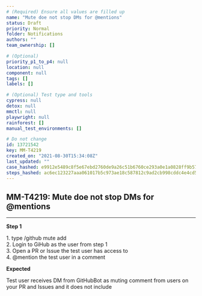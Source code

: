 ```yaml
---
# (Required) Ensure all values are filled up
name: "Mute doe not stop DMs for @mentions"
status: Draft
priority: Normal
folder: Notifications
authors: ""
team_ownership: []

# (Optional)
priority_p1_to_p4: null
location: null
component: null
tags: []
labels: []

# (Optional) Test type and tools
cypress: null
detox: null
mmctl: null
playwright: null
rainforest: []
manual_test_environments: []

# Do not change
id: 13721542
key: MM-T4219
created_on: "2021-08-30T15:34:08Z"
last_updated: ""
case_hashed: e9912e5489c8f5e67ebd2760de9a26c51b6760ce293a0e1a0828ff9b576f7414250a391e29e8bf1640c014cee7f0da31
steps_hashed: ac6ec123227aaa061017b5c973ae18c587812c9ad2cb998cddc4e4cd5437def2704b2195d6f43b4073b3e309f77f37ef
---
```


<!-- (Auto-generated) Based on frontmatter's "key" and "name" -->

## MM-T4219: Mute doe not stop DMs for @mentions

---

**Step 1**

1\. type /github mute add\
2\. Login to GiHub as the user from step 1\
3\. Open a PR or Issue the test user has access to\
4\. @mention the test user in a comment

**Expected**

Test user receives DM from GitHubBot as muting comment from users on your PR and Issues and it does not include
